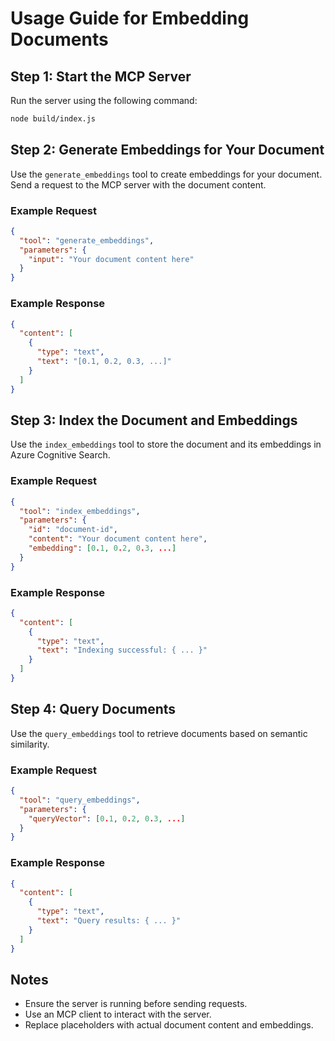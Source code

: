# Usage Guide for Embedding Documents

## Step 1: Start the MCP Server
Run the server using the following command:
```bash
node build/index.js
```

## Step 2: Generate Embeddings for Your Document
Use the `generate_embeddings` tool to create embeddings for your document. Send a request to the MCP server with the document content.

### Example Request
```json
{
  "tool": "generate_embeddings",
  "parameters": {
    "input": "Your document content here"
  }
}
```

### Example Response
```json
{
  "content": [
    {
      "type": "text",
      "text": "[0.1, 0.2, 0.3, ...]"
    }
  ]
}
```

## Step 3: Index the Document and Embeddings
Use the `index_embeddings` tool to store the document and its embeddings in Azure Cognitive Search.

### Example Request
```json
{
  "tool": "index_embeddings",
  "parameters": {
    "id": "document-id",
    "content": "Your document content here",
    "embedding": [0.1, 0.2, 0.3, ...]
  }
}
```

### Example Response
```json
{
  "content": [
    {
      "type": "text",
      "text": "Indexing successful: { ... }"
    }
  ]
}
```

## Step 4: Query Documents
Use the `query_embeddings` tool to retrieve documents based on semantic similarity.

### Example Request
```json
{
  "tool": "query_embeddings",
  "parameters": {
    "queryVector": [0.1, 0.2, 0.3, ...]
  }
}
```

### Example Response
```json
{
  "content": [
    {
      "type": "text",
      "text": "Query results: { ... }"
    }
  ]
}
```

## Notes
- Ensure the server is running before sending requests.
- Use an MCP client to interact with the server.
- Replace placeholders with actual document content and embeddings.